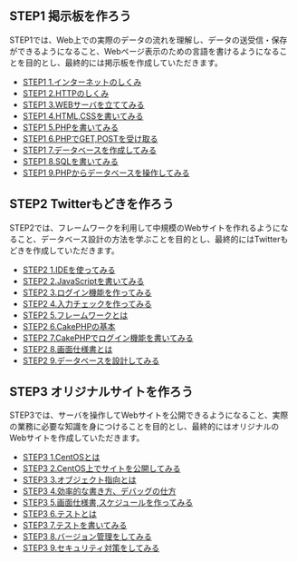 ## STEP1 掲示板を作ろう
STEP1では、Web上での実際のデータの流れを理解し、データの送受信・保存ができるようになること、Webページ表示のための言語を書けるようになることを目的とし、最終的には掲示板を作成していただきます。
* [STEP1 1.インターネットのしくみ](wiki/STEP1-1.インターネットのしくみ)
* [STEP1 2.HTTPのしくみ](wiki/STEP1-2.HTTPのしくみ)
* [STEP1 3.WEBサーバを立ててみる](wiki/STEP1-3.WEBサーバを立ててみる)
* [STEP1 4.HTML,CSSを書いてみる](wiki/STEP1-4.HTML,CSSを書いてみる)
* [STEP1 5.PHPを書いてみる](wiki/STEP1-5.PHPを書いてみる)
* [STEP1 6.PHPでGET,POSTを受け取る](wiki/STEP1-6.PHPでGET,POSTを受け取る)
* [STEP1 7.データベースを作成してみる](wiki/STEP1-7.データベースを作成してみる)
* [STEP1 8.SQLを書いてみる](wiki/STEP1-8.SQLを書いてみる)
* [STEP1 9.PHPからデータベースを操作してみる](wiki/STEP1-9.PHPからデータベースを操作してみる)

## STEP2 Twitterもどきを作ろう
STEP2では、フレームワークを利用して中規模のWebサイトを作れるようになること、データベース設計の方法を学ぶことを目的とし、最終的にはTwitterもどきを作成していただきます。
* [STEP2 1.IDEを使ってみる](wiki/STEP2-1.IDEを使ってみる)
* [STEP2 2.JavaScriptを書いてみる](wiki/STEP2-2.JavaScriptを書いてみる)
* [STEP2 3.ログイン機能を作ってみる](wiki/STEP2-3.ログイン機能を作ってみる)
* [STEP2 4.入力チェックを作ってみる](wiki/STEP2-4.入力チェックを作ってみる)
* [STEP2 5.フレームワークとは](wiki/STEP2-5.フレームワークとは)
* [STEP2 6.CakePHPの基本](wiki/STEP2-6.CakePHPの基本)
* [STEP2 7.CakePHPでログイン機能を書いてみる](wiki/STEP2-7.CakePHPでログイン機能を書いてみる)
* [STEP2 8.画面仕様書とは](wiki/STEP2-8.画面仕様書とは)
* [STEP2 9.データベースを設計してみる](wiki/STEP2-9.データベースを設計してみる)

## STEP3 オリジナルサイトを作ろう
STEP3では、サーバを操作してWebサイトを公開できるようになること、実際の業務に必要な知識を身につけることを目的とし、最終的にはオリジナルのWebサイトを作成していただきます。
* [STEP3 1.CentOSとは](wiki/STEP3-1.CentOSとは)
* [STEP3 2.CentOS上でサイトを公開してみる](wiki/STEP3-2.CentOS上でサイトを公開してみる)
* [STEP3 3.オブジェクト指向とは](wiki/STEP3-3.オブジェクト指向とは)
* [STEP3 4.効率的な書き方、デバッグの仕方](wiki/STEP3-4.効率的な書き方、デバッグの仕方)
* [STEP3 5.画面仕様書,スケジュールを作ってみる](wiki/STEP3-5.画面仕様書,スケジュールを作ってみる)
* [STEP3 6.テストとは](wiki/STEP3-6.テストとは)
* [STEP3 7.テストを書いてみる](wiki/STEP3-7.テストを書いてみる)
* [STEP3 8.バージョン管理をしてみる](wiki/STEP3-8.バージョン管理をしてみる)
* [STEP3 9.セキュリティ対策をしてみる](wiki/STEP3-9.セキュリティ対策をしてみる)